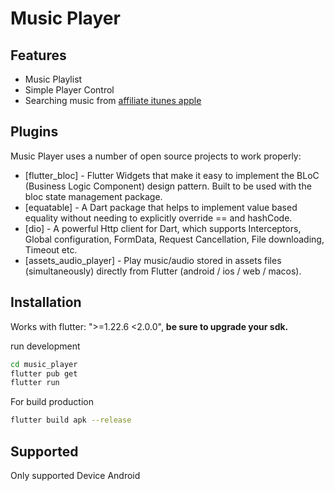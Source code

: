 # Music Player
## Features

- Music Playlist
- Simple Player Control
- Searching music from [affiliate itunes apple](https://external-link.egnyte.com/?url=https%3A%2F%2Faffiliate.itunes.apple.com%2Fresources%2Fdocumentation%2Fitunes-store-web-service-search-api/)

## Plugins

Music Player uses a number of open source projects to work properly:

- [flutter_bloc] - Flutter Widgets that make it easy to implement the BLoC (Business Logic Component) design pattern. Built to be used with the bloc state management package.
- [equatable] - A Dart package that helps to implement value based equality without needing to explicitly override == and hashCode.
- [dio] - A powerful Http client for Dart, which supports Interceptors, Global configuration, FormData, Request Cancellation, File downloading, Timeout etc.
- [assets_audio_player] - Play music/audio stored in assets files (simultaneously) directly from Flutter (android / ios / web / macos).

## Installation

Works with flutter: ">=1.22.6 <2.0.0", **be sure to upgrade your sdk.**

run development

```sh
cd music_player
flutter pub get
flutter run
```

For build production

```sh
flutter build apk --release
```

## Supported

Only supported Device Android